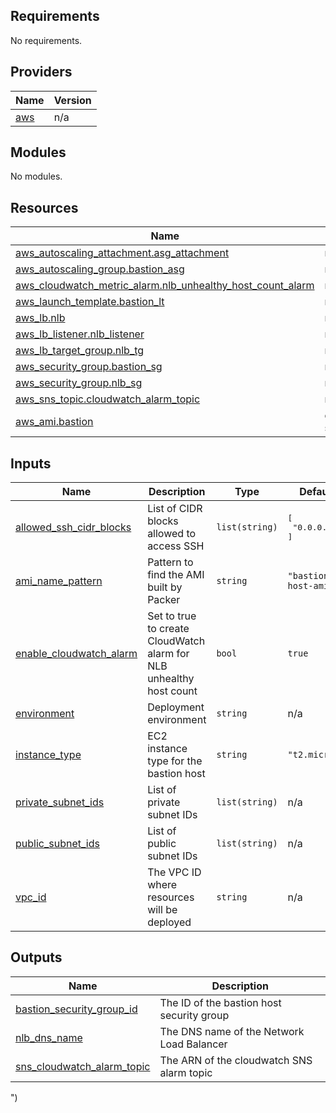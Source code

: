 <!-- BEGIN_TF_DOCS -->
## Requirements

No requirements.

## Providers

| Name | Version |
|------|---------|
| <a name="provider_aws"></a> [aws](#provider\_aws) | n/a |

## Modules

No modules.

## Resources

| Name | Type |
|------|------|
| [aws_autoscaling_attachment.asg_attachment](https://registry.terraform.io/providers/hashicorp/aws/latest/docs/resources/autoscaling_attachment) | resource |
| [aws_autoscaling_group.bastion_asg](https://registry.terraform.io/providers/hashicorp/aws/latest/docs/resources/autoscaling_group) | resource |
| [aws_cloudwatch_metric_alarm.nlb_unhealthy_host_count_alarm](https://registry.terraform.io/providers/hashicorp/aws/latest/docs/resources/cloudwatch_metric_alarm) | resource |
| [aws_launch_template.bastion_lt](https://registry.terraform.io/providers/hashicorp/aws/latest/docs/resources/launch_template) | resource |
| [aws_lb.nlb](https://registry.terraform.io/providers/hashicorp/aws/latest/docs/resources/lb) | resource |
| [aws_lb_listener.nlb_listener](https://registry.terraform.io/providers/hashicorp/aws/latest/docs/resources/lb_listener) | resource |
| [aws_lb_target_group.nlb_tg](https://registry.terraform.io/providers/hashicorp/aws/latest/docs/resources/lb_target_group) | resource |
| [aws_security_group.bastion_sg](https://registry.terraform.io/providers/hashicorp/aws/latest/docs/resources/security_group) | resource |
| [aws_security_group.nlb_sg](https://registry.terraform.io/providers/hashicorp/aws/latest/docs/resources/security_group) | resource |
| [aws_sns_topic.cloudwatch_alarm_topic](https://registry.terraform.io/providers/hashicorp/aws/latest/docs/resources/sns_topic) | resource |
| [aws_ami.bastion](https://registry.terraform.io/providers/hashicorp/aws/latest/docs/data-sources/ami) | data source |

## Inputs

| Name | Description | Type | Default | Required |
|------|-------------|------|---------|:--------:|
| <a name="input_allowed_ssh_cidr_blocks"></a> [allowed\_ssh\_cidr\_blocks](#input\_allowed\_ssh\_cidr\_blocks) | List of CIDR blocks allowed to access SSH | `list(string)` | <pre>[<br/>  "0.0.0.0/0"<br/>]</pre> | no |
| <a name="input_ami_name_pattern"></a> [ami\_name\_pattern](#input\_ami\_name\_pattern) | Pattern to find the AMI built by Packer | `string` | `"bastion-host-ami-*"` | no |
| <a name="input_enable_cloudwatch_alarm"></a> [enable\_cloudwatch\_alarm](#input\_enable\_cloudwatch\_alarm) | Set to true to create CloudWatch alarm for NLB unhealthy host count | `bool` | `true` | no |
| <a name="input_environment"></a> [environment](#input\_environment) | Deployment environment | `string` | n/a | yes |
| <a name="input_instance_type"></a> [instance\_type](#input\_instance\_type) | EC2 instance type for the bastion host | `string` | `"t2.micro"` | no |
| <a name="input_private_subnet_ids"></a> [private\_subnet\_ids](#input\_private\_subnet\_ids) | List of private subnet IDs | `list(string)` | n/a | yes |
| <a name="input_public_subnet_ids"></a> [public\_subnet\_ids](#input\_public\_subnet\_ids) | List of public subnet IDs | `list(string)` | n/a | yes |
| <a name="input_vpc_id"></a> [vpc\_id](#input\_vpc\_id) | The VPC ID where resources will be deployed | `string` | n/a | yes |

## Outputs

| Name | Description |
|------|-------------|
| <a name="output_bastion_security_group_id"></a> [bastion\_security\_group\_id](#output\_bastion\_security\_group\_id) | The ID of the bastion host security group |
| <a name="output_nlb_dns_name"></a> [nlb\_dns\_name](#output\_nlb\_dns\_name) | The DNS name of the Network Load Balancer |
| <a name="output_sns_cloudwatch_alarm_topic"></a> [sns\_cloudwatch\_alarm\_topic](#output\_sns\_cloudwatch\_alarm\_topic) | The ARN of the cloudwatch SNS alarm topic |
<!-- END_TF_DOCS -->")
